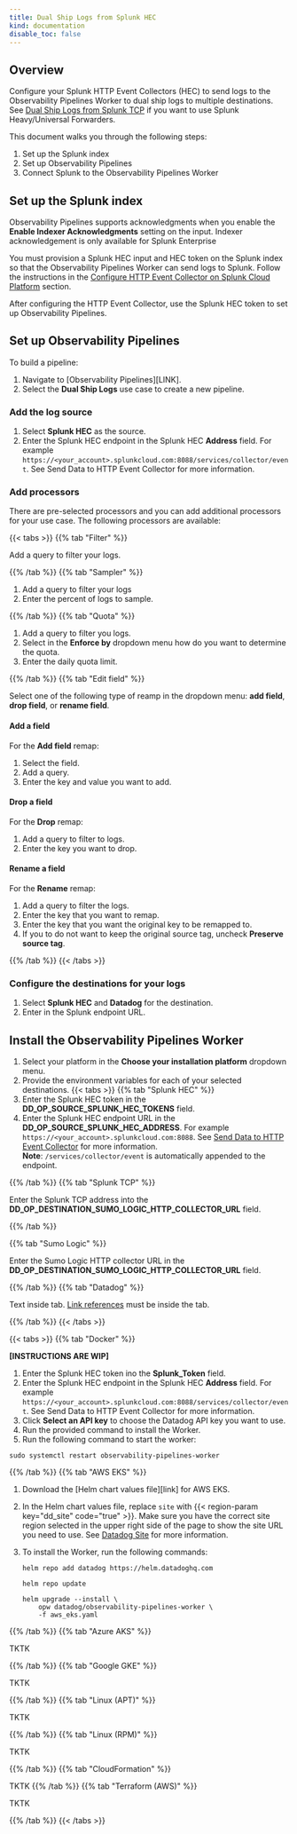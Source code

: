 ```yaml
---
title: Dual Ship Logs from Splunk HEC
kind: documentation
disable_toc: false
---
```


## Overview

Configure your Splunk HTTP Event Collectors (HEC) to send logs to the Observability Pipelines Worker to dual ship logs to multiple destinations. See [Dual Ship Logs from Splunk TCP][1] if you want to use Splunk Heavy/Universal Forwarders.

This document walks you through the following steps:

1. Set up the Splunk index
1. Set up Observability Pipelines
1. Connect Splunk to the Observability Pipelines Worker

## Set up the Splunk index

<div class="alert alert-info">Observability Pipelines supports acknowledgments when you enable the <strong>Enable Indexer Acknowledgments</strong> setting on the input. Indexer acknowledgement is only available for Splunk Enterprise</div>

You must provision a Splunk HEC input and HEC token on the Splunk index so that the Observability Pipelines Worker can send logs to Splunk. Follow the instructions in the [Configure HTTP Event Collector on Splunk Cloud Platform][2] section.

After configuring the HTTP Event Collector, use the Splunk HEC token to set up Observability Pipelines.

## Set up Observability Pipelines

To build a pipeline:

1. Navigate to [Observability Pipelines][LINK].
1. Select the **Dual Ship Logs** use case to create a new pipeline.

### Add the log source

1. Select **Splunk HEC** as the source.
1. Enter the Splunk HEC endpoint in the Splunk HEC **Address** field. For example `https://<your_account>.splunkcloud.com:8088/services/collector/event`. See Send Data to HTTP Event Collector for more information.

### Add processors

There are pre-selected processors and you can add additional processors for your use case. The following processors are available:

{{< tabs >}}
{{% tab "Filter" %}}

Add a query to filter your logs.

{{% /tab %}}
{{% tab "Sampler" %}}

1. Add a query to filter your logs
1. Enter the percent of logs to sample.

{{% /tab %}}
{{% tab "Quota" %}}

1. Add a query to filter you logs.
1. Select in the **Enforce by** dropdown menu how do you want to determine the quota.
1. Enter the daily quota limit.

{{% /tab %}}
{{% tab "Edit field" %}}

Select one of the following type of reamp in the dropdown menu: **add field**, **drop field**, or **rename field**.

#### Add a field
For the **Add field** remap:

1. Select the field.
1. Add a query.
1. Enter the key and value you want to add.

#### Drop a field

For the **Drop** remap:
1. Add a query to filter to logs.
1. Enter the key you want to drop.

#### Rename a field
For the **Rename** remap:
1. Add a query to filter the logs.
1. Enter the key that you want to remap.
1. Enter the key that you want the original key to be remapped to.
1. If you to do not want to keep the original source tag, uncheck **Preserve source tag**.

{{% /tab %}}
{{< /tabs >}}

### Configure the destinations for your logs

1. Select **Splunk HEC** and **Datadog** for the destination.
1. Enter in the Splunk endpoint URL. 

## Install the Observability Pipelines Worker

1. Select your platform in the **Choose your installation platform** dropdown menu.
1. Provide the environment variables for each of your selected destinations.
{{< tabs >}}
{{% tab "Splunk HEC" %}}
1. Enter the Splunk HEC token in the **DD_OP_SOURCE_SPLUNK_HEC_TOKENS** field.   
1. Enter the Splunk HEC endpoint URL in the **DD_OP_SOURCE_SPLUNK_HEC_ADDRESS**. For example `https://<your_account>.splunkcloud.com:8088`. See [Send Data to HTTP Event Collector][1] for more information.   
**Note**: `/services/collector/event` is automatically appended to the endpoint.

[1]: https://docs.splunk.com/Documentation/Splunk/latest/Data/UsetheHTTPEventCollector#Send_data_to_HTTP_Event_Collector

{{% /tab %}}
{{% tab "Splunk TCP" %}}

Enter the Splunk TCP address into the **DD_OP_DESTINATION_SUMO_LOGIC_HTTP_COLLECTOR_URL** field.

[1]: /agent/guide/agent-commands/

{{% /tab %}}

{{% tab "Sumo Logic" %}}

Enter the Sumo Logic HTTP collector URL in the **DD_OP_DESTINATION_SUMO_LOGIC_HTTP_COLLECTOR_URL** field.

{{% /tab %}}
{{% tab "Datadog" %}}

Text inside tab. [Link references][1] must be inside the tab.

[1]: /agent/guide/agent-commands/

{{% /tab %}}
{{< /tabs >}}

{{< tabs >}}
{{% tab "Docker" %}}

**[INSTRUCTIONS ARE WIP]**

1. Enter the Splunk HEC token ino the **Splunk_Token** field.
1. Enter the Splunk HEC endpoint in the Splunk HEC **Address** field. For example `https://<your_account>.splunkcloud.com:8088/services/collector/event`. See Send Data to HTTP Event Collector for more information.
1. Click **Select an API key** to choose the Datadog API key you want to use.
1. Run the provided command to install the Worker.
1. Run the following command to start the worker:

```
sudo systemctl restart observability-pipelines-worker
```

{{% /tab %}}
{{% tab "AWS EKS" %}}

1. Download the [Helm chart values file][link] for AWS EKS.
1. In the Helm chart values file, replace `site` with {{< region-param key="dd_site" code="true" >}}. Make sure you have the correct site region selected in the upper right side of the page to show the site URL you need to use. See [Datadog Site][2] for more information.
1. To install the Worker, run the following commands:

    ```shell
    helm repo add datadog https://helm.datadoghq.com
    ```

    ```shell
    helm repo update
    ```

    ```shell
    helm upgrade --install \
        opw datadog/observability-pipelines-worker \
        -f aws_eks.yaml
    ```

[2]: /getting_started/site/

{{% /tab %}}
{{% tab "Azure AKS" %}}

TKTK

{{% /tab %}}
{{% tab "Google GKE" %}}

TKTK

{{% /tab %}}
{{% tab "Linux (APT)" %}}

TKTK

{{% /tab %}}
{{% tab "Linux (RPM)" %}}

TKTK

{{% /tab %}}
{{% tab "CloudFormation" %}}

TKTK
{{% /tab %}}
{{% tab "Terraform (AWS)" %}}

TKTK

{{% /tab %}}
{{< /tabs >}}

[1]: /obs_pipelines/dual_ship_logs_for_splunk_tcp
[2]: https://docs.splunk.com/Documentation/Splunk/latest/Data/UsetheHTTPEventCollector